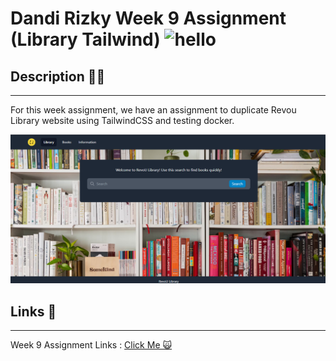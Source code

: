 # Dandi Rizky Week 9 Assignment (Library Tailwind) <img src="https://raw.githubusercontent.com/DandiRizkyy/slackmoji/master/emoji/blob/blob-wave-gif.gif" width="50px" height="50px" alt="hello">

## Description ✍🏻

---

For this week assignment, we have an assignment to duplicate Revou Library website using TailwindCSS and testing docker.

![Library Website](/assets/library.png)

## Links 🔗

---

Week 9 Assignment Links : [Click Me 🙀](https://dandi-week9-librarytailwind.netlify.app/)
